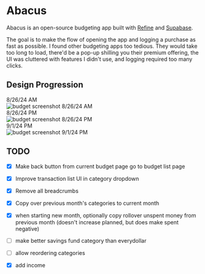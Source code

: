 # Abacus

Abacus is an open-source budgeting app built with [Refine](https://github.com/refinedev/refine) and [Supabase](https://supabase.com/).

The goal is to make the flow of opening the app and logging a purchase as fast as possible. I found other budgeting apps too tedious. They would take too long to load, there'd be a pop-up shilling you their premium offering, the UI was cluttered with features I didn't use, and logging required too many clicks.

## Design Progression
8/26/24 AM  
![budget screenshot 8/26/24 AM](https://i.imgur.com/5aU6WBE.png)  
8/26/24 PM  
![budget screenshot 8/26/24 PM](https://i.imgur.com/qLCLBI8.png)  
9/1/24 PM  
![budget screenshot 9/1/24 PM](https://i.imgur.com/EQpxRA6.png)  

## TODO

- [x] Make back button from current budget page go to budget list page
- [x] Improve transaction list UI in category dropdown
- [x] Remove all breadcrumbs
- [x] Copy over previous month's categories to current month
- [x] when starting new month, optionally copy rollover unspent money from previous month (doesn't increase planned, but does make spent negative)
- [ ] make better savings fund category than everydollar
- [ ] allow reordering categories
- [x] add income

